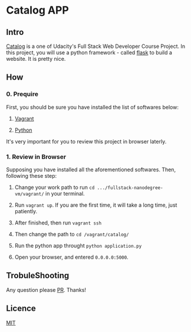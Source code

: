 # Catalog APP

## Intro

[Catalog](https://classroom.udacity.com/nanodegrees/nd004/parts/8d3e23e1-9ab6-47eb-b4f3-d5dc7ef27bf0/modules/348776022975462/lessons/3487760229239847/concepts/36269487530923) is a one of Udacity's Full Stack Web Developer Course Project. In this project, you will use a python framework - called [flask](http://flask.pocoo.org/) to build a website. It is pretty nice.

## How

### 0. Prequire

First, you should be sure you have installed the list of softwares below:

1. [Vagrant](https://www.vagrantup.com/)

2. [Python](https://www.python.org/)

It's very important for you to review this project in browser laterly.

### 1. Review in Browser

Supposing you have installed all the aforementioned softwares. Then, following these step:

1. Change your work path to run `cd .../fullstack-nanodegree-vm/vagrant/` in your terminal.

2. Run `vagrant up`. If you are the first time, it will take a long time, just patiently.

3. After finished, then run `vagrant ssh`

4. Then change the path to `cd /vagrant/catalog/`

5. Run the python app throught `python application.py`

6. Open your browser, and entered `0.0.0.0:5000`. 

## TrobuleShooting

Any question please [PR](https://github.com/eryue0220/fullstack-nanodegree-vm/pulls). Thanks!

## Licence
[MIT](./LICENSE) 
